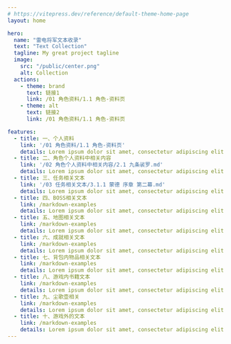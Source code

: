 ```yaml
---
# https://vitepress.dev/reference/default-theme-home-page
layout: home

hero:
  name: "雷电将军文本收录"
  text: "Text Collection"
  tagline: My great project tagline
  image: 
    src: "/public/center.png"
    alt: Collection
  actions:
    - theme: brand
      text: 链接1
      link: /01 角色资料/1.1 角色-资料页
    - theme: alt
      text: 链接2
      link: /01 角色资料/1.1 角色-资料页

features:
  - title: 一、个人资料
    link: '/01 角色资料/1.1 角色-资料页'
    details: Lorem ipsum dolor sit amet, consectetur adipiscing elit
  - title: 二、角色个人资料中相关内容
    link: '/02 角色个人资料中相关内容/2.1 九条裟罗.md'
    details: Lorem ipsum dolor sit amet, consectetur adipiscing elit
  - title: 三、任务相关文本
    link: '/03 任务相关文本/3.1.1 蒙德 序章 第二幕.md'
    details: Lorem ipsum dolor sit amet, consectetur adipiscing elit
  - title: 四、BOSS相关文本
    link: /markdown-examples
    details: Lorem ipsum dolor sit amet, consectetur adipiscing elit
  - title: 五、地图相关文本
    link: /markdown-examples
    details: Lorem ipsum dolor sit amet, consectetur adipiscing elit
  - title: 六、成就相关文本
    link: /markdown-examples
    details: Lorem ipsum dolor sit amet, consectetur adipiscing elit
  - title: 七、背包内物品相关文本
    link: /markdown-examples
    details: Lorem ipsum dolor sit amet, consectetur adipiscing elit
  - title: 八、游戏内书籍文本
    link: /markdown-examples
    details: Lorem ipsum dolor sit amet, consectetur adipiscing elit
  - title: 九、尘歌壶相关
    link: /markdown-examples
    details: Lorem ipsum dolor sit amet, consectetur adipiscing elit
  - title: 十、游戏外的文本
    link: /markdown-examples
    details: Lorem ipsum dolor sit amet, consectetur adipiscing elit
---
```


